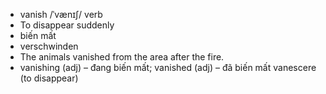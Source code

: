 
- vanish	/ˈvænɪʃ/	verb	
- To disappear suddenly	
- biến mất	
- verschwinden	
- The animals vanished from the area after the fire.	
- vanishing (adj) – đang biến mất; vanished (adj) – đã biến mất	vanescere (to disappear)